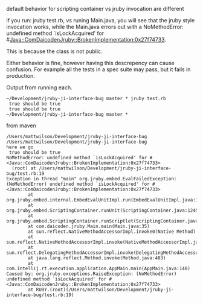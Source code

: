 default behavior for scripting container vs jruby invocation are different

if you run: jruby test.rb, vs runing Main.java, you will see that the jruby style invocation works, while the Main.java errors out with a NoMethodError: undefined method `isLockAcquired' for #<Java::ComDaicodenJruby::BrokenImplementation:0x27f74733>.

This is because the class is not public.

Either behavior is fine, however having this descrepency can cause confusion.  For example all the tests in a spec suite may pass, but it fails in production.


Output from running each.

```
~/Development/jruby-ji-interface-bug master * jruby test.rb
 true should be true
 true should be true
~/Development/jruby-ji-interface-bug master *
```

from maven

```
/Users/mattwilson/Development/jruby-ji-interface-bug
/Users/mattwilson/Development/jruby-ji-interface-bug
here we go
 true should be true
NoMethodError: undefined method `isLockAcquired' for #<Java::ComDaicodenJruby::BrokenImplementation:0x27f74733>
  (root) at /Users/mattwilson/Development/jruby-ji-interface-bug/test.rb:19
Exception in thread "main" org.jruby.embed.EvalFailedException: (NoMethodError) undefined method `isLockAcquired' for #<Java::ComDaicodenJruby::BrokenImplementation:0x27f74733>
        at org.jruby.embed.internal.EmbedEvalUnitImpl.run(EmbedEvalUnitImpl.java:133)
        at org.jruby.embed.ScriptingContainer.runUnit(ScriptingContainer.java:1245)
        at org.jruby.embed.ScriptingContainer.runScriptlet(ScriptingContainer.java:1261)
        at com.daicoden.jruby.Main.main(Main.java:35)
        at sun.reflect.NativeMethodAccessorImpl.invoke0(Native Method)
        at sun.reflect.NativeMethodAccessorImpl.invoke(NativeMethodAccessorImpl.java:62)
        at sun.reflect.DelegatingMethodAccessorImpl.invoke(DelegatingMethodAccessorImpl.java:43)
        at java.lang.reflect.Method.invoke(Method.java:483)
        at com.intellij.rt.execution.application.AppMain.main(AppMain.java:140)
Caused by: org.jruby.exceptions.RaiseException: (NoMethodError) undefined method `isLockAcquired' for #<Java::ComDaicodenJruby::BrokenImplementation:0x27f74733>
        at RUBY.(root)(/Users/mattwilson/Development/jruby-ji-interface-bug/test.rb:19)
```

